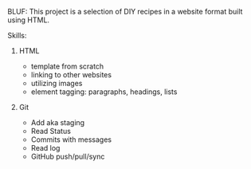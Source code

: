 BLUF: This project is a selection of DIY recipes in a website format built using HTML.

Skills:
1) HTML
	- template from scratch
	- linking to other websites
	- utilizing images
	- element tagging: paragraphs, headings, lists

2) Git
	- Add aka staging
	- Read Status
	- Commits with messages
	- Read log
	- GitHub push/pull/sync
	
